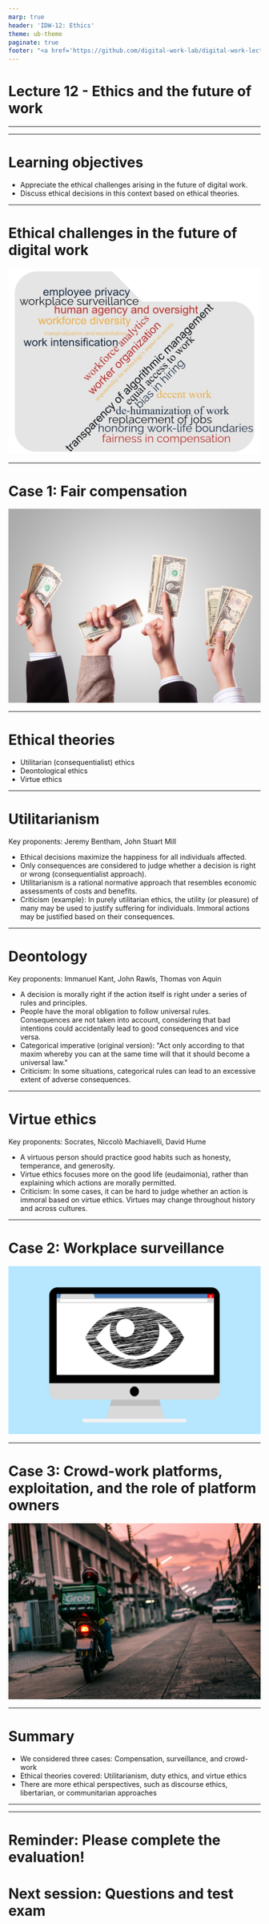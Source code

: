 ```yaml
---
marp: true
header: 'IDW-12: Ethics'
theme: ub-theme
paginate: true
footer: "<a href='https://github.com/digital-work-lab/digital-work-lecture/issues/new?template=Blank+issue' target='_blank'>♻️</a> <a href='https://github.com/digital-work-lab/digital-work-lecture/edit/main/slides/12-ethics.md' target='_blank'>🛠️</a>"
---
```


<!-- _class: lead -->

# Lecture 12 - Ethics and the future of work

---

<!-- _class: overview_part_5 -->

---

# Learning objectives

- Appreciate the ethical challenges arising in the future of digital work.
- Discuss ethical decisions in this context based on ethical theories.

---

# Ethical challenges in the future of digital work

![width:600px center](../material/ethics-challenges.jpg)

---

# Case 1: Fair compensation

![width:600px center](../material/compensation.jpg)

---

# Ethical theories

- Utilitarian (consequentialist) ethics
- Deontological ethics
- Virtue ethics

---

# Utilitarianism

Key proponents: Jeremy Bentham, John Stuart Mill

- Ethical decisions maximize the happiness for all individuals affected.
- Only consequences are considered to judge whether a decision is right or wrong (consequentialist approach).
- Utilitarianism is a rational normative approach that resembles economic assessments of costs and benefits.
- Criticism (example): In purely utilitarian ethics, the utility (or pleasure) of many may be used to justify suffering for individuals. Immoral actions may be justified based on their consequences.

---

# Deontology

Key proponents: Immanuel Kant, John Rawls, Thomas von Aquin

- A decision is morally right if the action itself is right under a series of rules and principles.
- People have the moral obligation to follow universal rules. Consequences are not taken into account, considering that bad intentions could accidentally lead to good consequences and vice versa.
- Categorical imperative (original version): "Act only according to that maxim whereby you can at the same time will that it should become a universal law."
- Criticism: In some situations, categorical rules can lead to an excessive extent of adverse consequences.

---

# Virtue ethics

Key proponents: Socrates, Niccolò Machiavelli, David Hume

- A virtuous person should practice good habits such as honesty, temperance, and generosity.
- Virtue ethics focuses more on the good life (eudaimonia), rather than explaining which actions are morally permitted.
- Criticism: In some cases, it can be hard to judge whether an action is immoral based on virtue ethics. Virtues may change throughout history and across cultures.

<!--  

---

# Break
-->

---

# Case 2: Workplace surveillance

![width:600px center](../material/surveillance.jpg)

---

# Case 3: Crowd-work platforms, exploitation, and the role of platform owners

![width:600px center](../material/food_delivery.jpg)

---

# Summary

- We considered three cases: Compensation, surveillance, and crowd-work
- Ethical theories covered: Utilitarianism, duty ethics, and virtue ethics
- There are more ethical perspectives, such as discourse ethics, libertarian, or communitarian approaches

<!-- 

---

<style scoped>
p {
    padding-left: 36px;
    text-indent: -36px;
}
</style>

# Materials

TODO
 -->

---

<!-- _class: overview_all -->

---
<!-- _class: centered -->

# Reminder: Please complete the evaluation!

# Next session: Questions and test exam

